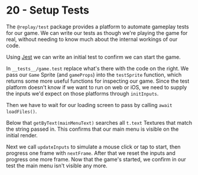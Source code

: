 # 20 - Setup Tests

The `@replay/test` package provides a platform to automate gameplay tests for our game. We can write our tests as though we're playing the game for real, without needing to know much about the internal workings of our code.

Using [Jest](https://jestjs.io/) we can write an initial test to confirm we can start the game.

In `__tests__/game.test` replace what's there with the code on the right. We pass our `Game` Sprite (and `gameProps`) into the `testSprite` function, which returns some more useful functions for inspecting our game. Since the test platform doesn't know if we want to run on web or iOS, we need to supply the inputs we'd expect on those platforms through `initInputs`.

Then we have to wait for our loading screen to pass by calling `await loadFiles()`.

Below that `getByText(mainMenuText)` searches all `t.text` Textures that match the string passed in. This confirms that our main menu is visible on the initial render.

Next we call `updateInputs` to simulate a mouse click or tap to start, then progress one frame with `nextFrame`. After that we reset the inputs and progress one more frame. Now that the game's started, we confirm in our test the main menu isn't visible any more.
